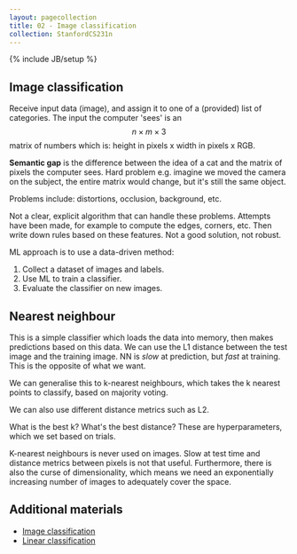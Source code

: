 ```yaml
---
layout: pagecollection
title: 02 - Image classification
collection: StanfordCS231n
---
```

{% include JB/setup %}

## Image classification
Receive input data (image), and assign it to one of a (provided) list of categories. The input the computer 'sees' is an $$n \times m \times 3$$ matrix of numbers which is: height in pixels x width in pixels x RGB.

**Semantic gap** is the difference between the idea of a cat and the matrix of pixels the computer sees. Hard problem e.g. imagine we moved the camera on the subject, the entire matrix would change, but it's still the same object.

Problems include: distortions, occlusion, background, etc.

Not a clear, explicit algorithm that can handle these problems. Attempts have been made, for example to compute the edges, corners, etc. Then write down rules based on these features. Not a good solution, not robust.

ML approach is to use a data-driven method:
1. Collect a dataset of images and labels.
2. Use ML to train a classifier.
3. Evaluate the classifier on new images.

## Nearest neighbour
This is a simple classifier which loads the data into memory, then makes predictions based on this data. We can use the L1 distance between the test image and the training image. NN is _slow_ at prediction, but _fast_ at training. This is the opposite of what we want.

We can generalise this to k-nearest neighbours, which takes the k nearest points to classify, based on majority voting.

We can also use different distance metrics such as L2. 

What is the best k? What's the best distance? These are hyperparameters, which we set based on trials.

K-nearest neighbours is never used on images. Slow at test time and distance metrics between pixels is not that useful. Furthermore, there is also the curse of dimensionality, which means we need an exponentially increasing number of images to adequately cover the space.

## Additional materials
- [Image classification](http://cs231n.github.io/classification/)
- [Linear classification](http://cs231n.github.io/linear-classify/)
